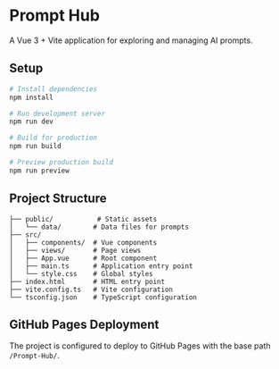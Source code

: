 # Prompt Hub

A Vue 3 + Vite application for exploring and managing AI prompts.

## Setup

```bash
# Install dependencies
npm install

# Run development server
npm run dev

# Build for production
npm run build

# Preview production build
npm run preview
```

## Project Structure

```
├── public/           # Static assets
│   └── data/        # Data files for prompts
├── src/
│   ├── components/  # Vue components
│   ├── views/       # Page views
│   ├── App.vue      # Root component
│   ├── main.ts      # Application entry point
│   └── style.css    # Global styles
├── index.html       # HTML entry point
├── vite.config.ts   # Vite configuration
└── tsconfig.json    # TypeScript configuration
```

## GitHub Pages Deployment

The project is configured to deploy to GitHub Pages with the base path `/Prompt-Hub/`.
